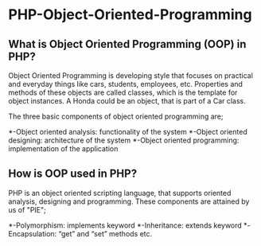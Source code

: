 # PHP-Object-Oriented-Programming

## What is Object Oriented Programming (OOP) in PHP?

Object Oriented Programming is developing style that focuses on practical and everyday things like cars, students, employees, etc. Properties and methods of these objects are called classes, which is the template for object instances. A Honda could be an object, that is part of a  Car class.

The three basic components of object oriented programming are;

*-Object oriented analysis: functionality of the system
*-Object oriented designing: architecture of the system
*-Object oriented programming: implementation of the application

## How is OOP used in PHP?

PHP is an object oriented scripting language, that supports oriented analysis, designing and programming. These components are attained by us of "PIE";

*-Polymorphism: implements keyword
*-Inheritance: extends keyword
*-Encapsulation: “get” and “set” methods etc.

